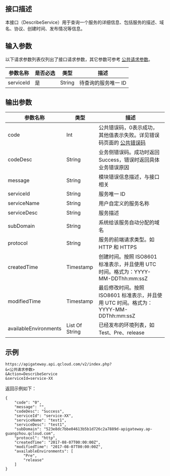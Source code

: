 ## 接口描述

本接口（DescribeService）用于查询一个服务的详细信息、包括服务的描述、域名、协议、创建时间、发布情况等信息。

## 输入参数

以下请求参数列表仅列出了接口请求参数，其它参数可参考 [公共请求参数](https://intl.cloud.tencent.com/document/product/628/18814)。

| 参数名称      | 是否必选 | 类型     | 描述          |
| --------- | ---- | ------ | ----------- |
| serviceId | 是    | String | 待查询的服务唯一 ID |

## 输出参数

| 参数名称              | 类型           | 描述                                                         |
| --------------------- | -------------- | ------------------------------------------------------------ |
| code                  | Int            | 公共错误码，0表示成功，其他值表示失败。详见错误码页面的 [公共错误码](https://intl.cloud.tencent.com/document/product/628/18822) |
| codeDesc              | String         | 业务侧错误码。成功时返回 Success，错误时返回具体业务错误原因 |
| message               | String         | 模块错误信息描述，与接口相关                                 |
| serviceId             | String         | 服务唯一 ID                                                  |
| serviceName           | String         | 用户自定义的服务名称                                         |
| serviceDesc           | String         | 服务描述                                                     |
| subDomain             | String         | 系统给该服务自动分配的域名                                   |
| protocol              | String         | 服务的前端请求类型。如 HTTP 和 HTTPS                         |
| createdTime           | Timestamp      | 创建时间。按照 ISO8601 标准表示，并且使用 UTC 时间。格式为：YYYY-MM-DDThh:mm:ssZ |
| modifiedTime          | Timestamp      | 最后修改时间。按照 ISO8601 标准表示，并且使用 UTC 时间。格式为：YYYY-MM-DDThh:mm:ssZ |
| availableEnvironments | List Of String | 已经发布的环境列表，如 Test、Pre、release                    |

## 示例 
```
https://apigateway.api.qcloud.com/v2/index.php?
&<公共请求参数>
&Action=DescribeService
&serviceId=service-XX
```
返回示例如下：
```
{
	"code": "0",
	"message": "",
	"codeDesc": "Success",
	"serviceId": "service-XX",
	"serviceName": "test1",
	"serviceDesc": "test1",
	"subDomain": "523e8dc7bbe04613b5b1d726c2a7889d-apigateway.ap-guangzhou.qcloud.com",
	"protocol": "http",
	"createdTime": "2017-08-07T00:00:00Z",
	"modifiedTime": "2017-08-07T00:00:00Z",
	"availableEnvironments": [
		"Pre",
		"release"
	]
}
```

